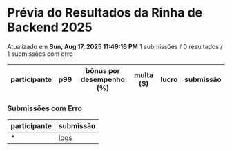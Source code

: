 # Prévia do Resultados da Rinha de Backend 2025
Atualizado em **Sun, Aug 17, 2025 11:49:16 PM**
1 submissões / 0 resultados / 1 submissões com erro


| participante | p99 | bônus por desempenho (%) | multa ($) | lucro | submissão |
| -- | -- | -- | -- | -- | -- |
### Submissões com Erro


| participante | submissão |
| -- | -- |
| * | [logs](https://github.com/zanfranceschi/rinha-de-backend-2025/tree/main/participantes/*) |
